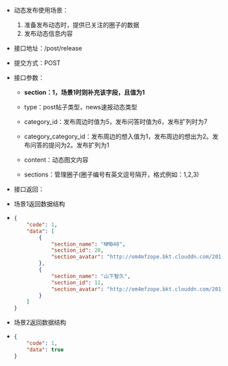 * 动态发布使用场景：  
  1. 准备发布动态时，提供已关注的圈子的数据  
  2. 发布动态信息内容

* 接口地址：/post/release

* 提交方式：POST

* 接口参数：

  * **section：1，场景1时则补充该字段，且值为1**

  * type：post帖子类型，news速报动态类型

  * category\_id：发布周边时值为5，发布问答时值为6，发布扩列时为7

  * category\_category\_id：发布周边的想入值为1，发布周边的想出为2。发布问答的提问为2。发布扩列为1

  * content：动态图文内容

  * sections：管理圈子\(圈子编号有英文逗号隔开，格式例如：1,2,3\)

* 接口返回：

* 场景1返回数据结构

* ```json
  {
      "code": 1,
      "data": [
          {
              "section_name": "NMB48",
              "section_id": 20,
              "section_avatar": "http://om4mfzope.bkt.clouddn.com/2017-03-27-10-37-39603?imageView2/2/w/100"
          },
          {
              "section_name": "山下智久",
              "section_id": 11,
              "section_avatar": "http://om4mfzope.bkt.clouddn.com/2017-03-27-10-17-18189?imageView2/2/w/100"
          }
      ]
  }
  ```
* 场景2返回数据结构

* ```json
  {
      "code": 1,
      "data": true
  }
  ```



